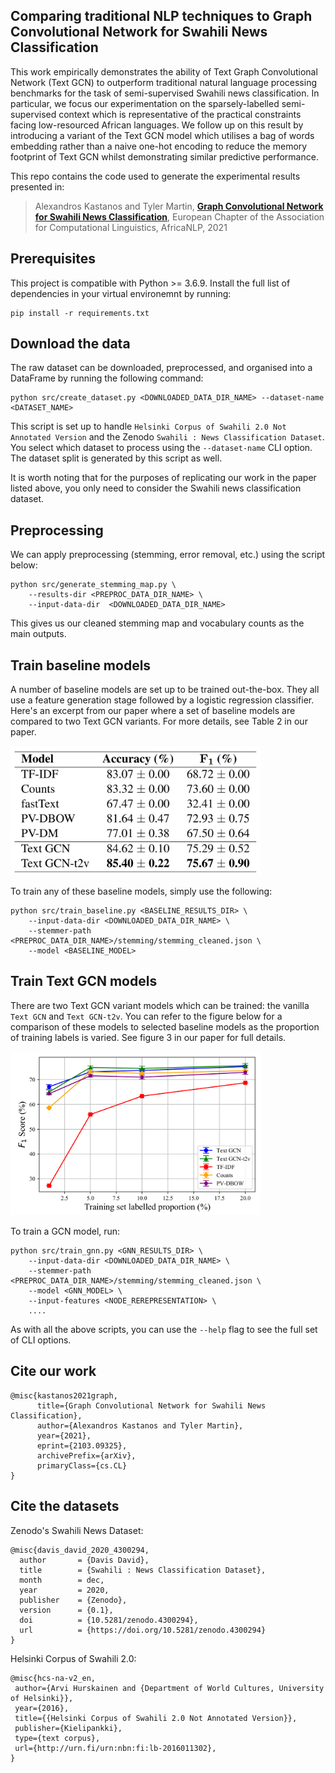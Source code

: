 ## Comparing traditional NLP techniques to Graph Convolutional Network for Swahili News Classification
This work empirically demonstrates the ability of Text Graph Convolutional Network (Text GCN) to outperform traditional natural language processing benchmarks for the task of semi-supervised Swahili news classification. In particular, we focus our experimentation on the sparsely-labelled semi-supervised context which is representative of the practical constraints facing low-resourced African languages. We follow up on this result by introducing a variant of the Text GCN model which utilises a bag of words embedding rather than a naive one-hot encoding to reduce the memory footprint of Text GCN whilst demonstrating similar predictive performance.

This repo contains the code used to generate the experimental results presented in:
>  Alexandros Kastanos and Tyler Martin, [**Graph Convolutional Network for Swahili News Classification**](https://arxiv.org/abs/2103.09325), European Chapter of the Association for Computational Linguistics, AfricaNLP, 2021

## Prerequisites
This project is compatible with Python >= 3.6.9. Install the full list of dependencies in your virtual environemnt by running:
```code
pip install -r requirements.txt
```

## Download the data
The raw dataset can be downloaded, preprocessed, and organised into a DataFrame by running the following command:
```code
python src/create_dataset.py <DOWNLOADED_DATA_DIR_NAME> --dataset-name <DATASET_NAME>
```
This script is set up to handle `Helsinki Corpus of Swahili 2.0 Not Annotated Version` and the Zenodo `Swahili : News Classification Dataset`. You select which dataset to process using the `--dataset-name` CLI option. The dataset split is generated by this script as well.

It is worth noting that for the purposes of replicating our work in the paper listed above, you only need to consider the Swahili news classification dataset.

## Preprocessing
We can apply preprocessing (stemming, error removal, etc.) using the script below:
```code
python src/generate_stemming_map.py \
    --results-dir <PREPROC_DATA_DIR_NAME> \
    --input-data-dir  <DOWNLOADED_DATA_DIR_NAME>
```
This gives us our cleaned stemming map and vocabulary counts as the main outputs.

## Train baseline models
A number of baseline models are set up to be trained out-the-box. They all use a feature generation stage followed by a logistic regression classifier. Here's an excerpt from our paper where a set of baseline models are compared to two Text GCN variants. For more details, see Table 2 in our paper.

<img src="res/table-comparison.png" width="400">

To train any of these baseline models, simply use the following:
```code
python src/train_baseline.py <BASELINE_RESULTS_DIR> \
    --input-data-dir <DOWNLOADED_DATA_DIR_NAME> \
    --stemmer-path <PREPROC_DATA_DIR_NAME>/stemming/stemming_cleaned.json \
    --model <BASELINE_MODEL>
```

## Train Text GCN models
There are two Text GCN variant models which can be trained: the vanilla `Text GCN` and `Text GCN-t2v`. You can refer to the figure below for a comparison of these models to selected baseline models as the proportion of training labels is varied. See figure 3 in our paper for full details.

<img src="res/varying-label-proportion.png" width="400">


To train a GCN model, run:
```code
python src/train_gnn.py <GNN_RESULTS_DIR> \
    --input-data-dir <DOWNLOADED_DATA_DIR_NAME> \
    --stemmer-path <PREPROC_DATA_DIR_NAME>/stemming/stemming_cleaned.json \
    --model <GNN_MODEL> \
    --input-features <NODE_REREPRESENTATION> \
    ....
```
As with all the above scripts, you can use the `--help` flag to see the full set of CLI options.

## Cite our work
```
@misc{kastanos2021graph,
      title={Graph Convolutional Network for Swahili News Classification}, 
      author={Alexandros Kastanos and Tyler Martin},
      year={2021},
      eprint={2103.09325},
      archivePrefix={arXiv},
      primaryClass={cs.CL}
}
```

## Cite the datasets

Zenodo's Swahili News Dataset:
```
@misc{davis_david_2020_4300294,
  author       = {Davis David},
  title        = {Swahili : News Classification Dataset},
  month        = dec,
  year         = 2020,
  publisher    = {Zenodo},
  version      = {0.1},
  doi          = {10.5281/zenodo.4300294},
  url          = {https://doi.org/10.5281/zenodo.4300294}
}
```

Helsinki Corpus of Swahili 2.0:
```
@misc{hcs-na-v2_en,
 author={Arvi Hurskainen and {Department of World Cultures, University of Helsinki}},
 year={2016},
 title={{Helsinki Corpus of Swahili 2.0 Not Annotated Version}},
 publisher={Kielipankki},
 type={text corpus},
 url={http://urn.fi/urn:nbn:fi:lb-2016011302},
}
```
